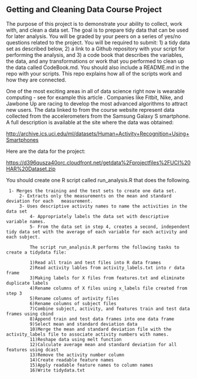 ## Getting and Cleaning Data Course Project

The purpose of this project is to demonstrate your ability to collect, work with, and clean a data set. The goal is to prepare tidy data that can be used for later analysis. You will be graded by your peers on a series of yes/no questions related to the project. You will be required to submit: 1) a tidy data set as described below, 2) a link to a Github repository with your script for performing the analysis, and 3) a code book that describes the variables, the data, and any transformations or work that you performed to clean up the data called CodeBook.md. You should also include a README.md in the repo with your scripts. This repo explains how all of the scripts work and how they are connected. 

One of the most exciting areas in all of data science right now is wearable computing - see for example this article . Companies like Fitbit, Nike, and Jawbone Up are racing to develop the most advanced algorithms to attract new users. The data linked to from the course website represent data collected from the accelerometers from the Samsung Galaxy S smartphone. A full description is available at the site where the data was obtained:

http://archive.ics.uci.edu/ml/datasets/Human+Activity+Recognition+Using+Smartphones

Here are the data for the project:

https://d396qusza40orc.cloudfront.net/getdata%2Fprojectfiles%2FUCI%20HAR%20Dataset.zip

 You should create one R script called run_analysis.R that does the following. 

     1- Merges the training and the test sets to create one data set.
         2- Extracts only the measurements on the mean and standard deviation for each   measurement. 
	     3- Uses descriptive activity names to name the activities in the data set
	         4- Appropriately labels the data set with descriptive variable names. 
		     5- From the data set in step 4, creates a second, independent tidy data set with the average of each variable for each activity and each subject.
		         
			 The script run_analysis.R performs the following tasks to create a tidydata file:

			 1)Read all train and test files into R data frames
			 2)Read activity lables from activity_labels.txt into r data frame
			 3)Making labels for X files from features.txt and eliminate duplicate labels
			 4)Rename columns of X files using x_labels file created from step 3
			 5)Rename columns of avtivity files
			 6)Rename columns of subject files
			 7)Combine subject, activity, and features train and test data frames using cbind
			 8)Append train and test data frames into one data frame
			 9)Select mean and standard deviation data
			 10)Merge the mean and standard deviation file with the activity_labels file to associate activity numbers with names.
			 11)Reshape data using melt function
			 12)Calculate average mean and standard deviation for all features using dcast
			 13)Remove the activity number column
			 14)Create readable feature names
			 15)Apply readable feature names to column names
			 16)Write tidydata.txt 
